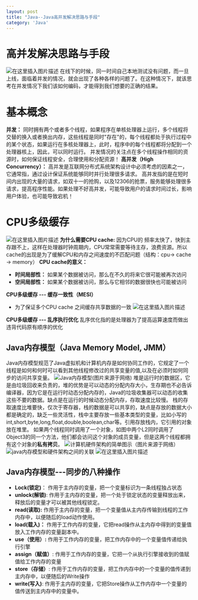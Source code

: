 ```yaml
---
layout: post
title: "Java--Java高并发解决思路与手段"
category: 'Java'
---
```


# 高并发解决思路与手段
![在这里插入图片描述](https://img-blog.csdnimg.cn/20191218224022205.png?x-oss-process=image/watermark,type_ZmFuZ3poZW5naGVpdGk,shadow_10,text_aHR0cHM6Ly9ibG9nLmNzZG4ubmV0L3NpbmF0XzIyNzk3NDI5,size_16,color_FFFFFF,t_70)
在线下的时候，同一时间自己本地测试没有问题，而一旦上线，面临着并发的情况，就会出现了各种各样的问题了。在这种情况下，就该思考在并发情况下我们该如何编码，才能得到我们想要的正确的结果。
# 基本概念
**并发：** 同时拥有两个或者多个线程，如果程序在单核处理器上运行，多个线程将交替的换入或者换出内存，这些线程是同时"存在"的，每个线程都处于执行过程中的某个状态，如果运行在多核处理器上，此时，程序中的每个线程都将分配到一个处理器核上，因此，可以同时运行。
并发情况的关注点在多个线程操作相同的资源时，如何保证线程安全，合理使用和分配资源！
**高并发（High	Concurrency）：** 高并发是互联网分布式系统架构设计中必须考虑的因素之一，它通常指，通过设计保证系统能够同时并行处理很多请求。
高并发指的是在短时间内出现的大量的请求，如双十一的抢购，以及12306的抢票，服务能够处理很多请求，提高程序性能。如果处理不好高并发，可能导致用户的请求时间过长，影响用户体验，也可能导致宕机！
# CPU多级缓存
![在这里插入图片描述](https://img-blog.csdnimg.cn/20191223225135748.png?x-oss-process=image/watermark,type_ZmFuZ3poZW5naGVpdGk,shadow_10,text_aHR0cHM6Ly9ibG9nLmNzZG4ubmV0L3NpbmF0XzIyNzk3NDI5,size_16,color_FFFFFF,t_70)
**为什么需要CPU cache:**  因为CPU的 频率太快了，快到主存跟不上，这样在处理器时钟周期内，CPU常常需要等待主存，浪费资源。所以cache的出现是为了缓解CPU和内存之间速度的不匹配问题（结构：cpu-> cache -> memory）
**CPU cache的意义：**

- **时间局部性：** 	如果某个数据被访问，那么在不久的将来它很可能被再次访问
- **空间局部性：** 如果某个数据被访问，那么与它相邻的数据很快也可能被访问

**CPU多级缓存  ---  缓存一致性（MESI）**

- 为了保证多个CPU cache 之间缓存共享数据的一致
  ![在这里插入图片描述](https://img-blog.csdnimg.cn/2019122323081958.png?x-oss-process=image/watermark,type_ZmFuZ3poZW5naGVpdGk,shadow_10,text_aHR0cHM6Ly9ibG9nLmNzZG4ubmV0L3NpbmF0XzIyNzk3NDI5,size_16,color_FFFFFF,t_70)

**CPU多级缓存   --- 乱序执行优化**
乱序优化指的是处理器为了提高运算速度而做出违背代码原有顺序的优化
## Java内存模型（Java Memory Model, JMM）
Java内存模型规范了Java虚拟机和计算机内存是如何协同工作的，它规定了一个线程是如何和何时可以看到其他线程修改过的共享变量的值,以及在必须时如何同步的访问共享变量。
![Java内存模型(图片来源于网络)](https://img-blog.csdnimg.cn/20191224215516990.png?x-oss-process=image/watermark,type_ZmFuZ3poZW5naGVpdGk,shadow_10,text_aHR0cHM6Ly9ibG9nLmNzZG4ubmV0L3NpbmF0XzIyNzk3NDI5,size_16,color_FFFFFF,t_70)
堆是运行时的数据区，它是由垃圾回收来负责的，堆的优势是可以动态的分配内存大小，生存期也不必告诉编译器，因为它是在运行时动态分配内存的，Java的垃圾收集器可以动态的收集这些不要的数据。缺点是在运行的时候动态分配内存，存取速度比较慢。
栈的存取速度比堆要快，仅次于寄存器，栈的数据是可以共享的，缺点是存放的数据大小都是确定的，缺乏一些灵活性，栈中主要存放一些基本类型的变量，比如小写的int,short,byte,long,float,double,boolean,char等。引用存放栈内，它引用的对象放在堆里。
如果两个线程同时调用了一个对象，如图中两个L2同时调用了Object3的同一个方法，他们都会访问这个对象的成员变量，但是这两个线程都拥有这个对象的**私有拷贝**。
![计算机硬件架构的简单图示（图片来源于网络）](https://img-blog.csdnimg.cn/20191224220910870.png?x-oss-process=image/watermark,type_ZmFuZ3poZW5naGVpdGk,shadow_10,text_aHR0cHM6Ly9ibG9nLmNzZG4ubmV0L3NpbmF0XzIyNzk3NDI5,size_16,color_FFFFFF,t_70)
![java内存模型和硬件架构之间的关联](https://img-blog.csdnimg.cn/20191224221223834.png?x-oss-process=image/watermark,type_ZmFuZ3poZW5naGVpdGk,shadow_10,text_aHR0cHM6Ly9ibG9nLmNzZG4ubmV0L3NpbmF0XzIyNzk3NDI5,size_16,color_FFFFFF,t_70)
![在这里插入图片描述](https://img-blog.csdnimg.cn/20191224230231668.png?x-oss-process=image/watermark,type_ZmFuZ3poZW5naGVpdGk,shadow_10,text_aHR0cHM6Ly9ibG9nLmNzZG4ubmV0L3NpbmF0XzIyNzk3NDI5,size_16,color_FFFFFF,t_70)
## Java内存模型---同步的八种操作

- **Lock(锁定)**： 作用于主内存的变量，把一个变量标识为一条线程独占状态
- **unlock(解锁)**:  作用于主内存的变量，把一个处于锁定状态的变量释放出来，释放后的变量才可以被其他线程锁定。
- **read(读取):** 作用于主内存的变量，把一个变量值从主内存传输到线程的工作内存中，以便随后的load动作使用。
- **load(载入)：** 作用于工作内存的变量，它把read操作从主内存中得到的变量值放入工作内存的变量副本中。
- **use（使用）:** 作用于工作内存的变量，把工作内存中的一个变量值传递给执行引擎
- **assign（赋值）**: 作用于工作内存的变量，它把一个从执行引擎接收到的值赋值给工作内存的变量
- **store（存储）**: 作用于工作内存的变量，把工作内存中的一个变量的值传递到主内存中，以便随后的Write操作
- **write(写入)**: 作用于主内存的变量，它把Store操作从工作内存中一个变量的值传送到主内存中的变量中。
